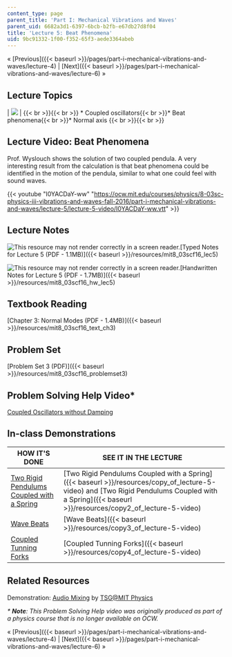 ```yaml
---
content_type: page
parent_title: 'Part I: Mechanical Vibrations and Waves'
parent_uid: 6682a3d1-6397-6bcb-b2fb-e67db27d8f04
title: 'Lecture 5: Beat Phenomena'
uid: 9bc91332-1f00-f352-65f3-aede3364abeb
---
```


« [Previous]({{< baseurl >}}/pages/part-i-mechanical-vibrations-and-waves/lecture-4) | [Next]({{< baseurl >}}/pages/part-i-mechanical-vibrations-and-waves/lecture-6) »

Lecture Topics
--------------

| ![](BASEURL_PLACEHOLDER/resources/l5) |  {{< br >}}{{< br >}} *   Coupled oscillators{{< br >}}*   Beat phenomena{{< br >}}*   Normal axis {{< br >}}{{< br >}}  

Lecture Video: Beat Phenomena
-----------------------------

Prof. Wyslouch shows the solution of two coupled pendula. A very interesting result from the calculation is that beat phenomena could be identified in the motion of the pendula, similar to what one could feel with sound waves.

{{< youtube "I0YACDaY-ww" "https://ocw.mit.edu/courses/physics/8-03sc-physics-iii-vibrations-and-waves-fall-2016/part-i-mechanical-vibrations-and-waves/lecture-5/lecture-5-video/I0YACDaY-ww.vtt" >}}

Lecture Notes
-------------

![This resource may not render correctly in a screen reader.](/images/inacessible.gif)[Typed Notes for Lecture 5 (PDF - 1.1MB)]({{< baseurl >}}/resources/mit8_03scf16_lec5)

![This resource may not render correctly in a screen reader.](/images/inacessible.gif)[Handwritten Notes for Lecture 5 (PDF - 1.7MB)]({{< baseurl >}}/resources/mit8_03scf16_hw_lec5)

Textbook Reading
----------------

[Chapter 3: Normal Modes (PDF - 1.4MB)]({{< baseurl >}}/resources/mit8_03scf16_text_ch3) 

Problem Set
-----------

[Problem Set 3 (PDF)]({{< baseurl >}}/resources/mit8_03scf16_problemset3)

Problem Solving Help Video\*
----------------------------

[Coupled Oscillators without Damping](/courses/res-8-005-vibrations-and-waves-problem-solving-fall-2012/pages/problem-solving-videos/coupled-oscillators-without-damping-1)

In-class Demonstrations
-----------------------

| HOW IT'S DONE | SEE IT IN THE LECTURE |
| --- | --- |
| [Two Rigid Pendulums Coupled with a Spring](http://tsgphysics.mit.edu/front/?page=demo.php&letnum=C%2019&show=0) | [Two Rigid Pendulums Coupled with a Spring]({{< baseurl >}}/resources/copy_of_lecture-5-video) and [Two Rigid Pendulums Coupled with a Spring]({{< baseurl >}}/resources/copy2_of_lecture-5-video) |
| [Wave Beats](http://tsgphysics.mit.edu/front/?page=demo.php&letnum=C%2041&show=0) | [Wave Beats]({{< baseurl >}}/resources/copy3_of_lecture-5-video) |
| [Coupled Tunning Forks](http://tsgphysics.mit.edu/front/?page=demo.php&letnum=C%2046&show=0) | [Coupled Tunning Forks]({{< baseurl >}}/resources/copy4_of_lecture-5-video) 

Related Resources
-----------------

Demonstration: [Audio Mixing](http://tsgphysics.mit.edu/front/?page=demo.php&letnum=C%2049&show=0) by [TSG@MIT Physics](http://tsgphysics.mit.edu/front/)

_\* **Note**: This Problem Solving Help video was originally produced as part of a physics course that is no longer available on OCW._

« [Previous]({{< baseurl >}}/pages/part-i-mechanical-vibrations-and-waves/lecture-4) | [Next]({{< baseurl >}}/pages/part-i-mechanical-vibrations-and-waves/lecture-6) »